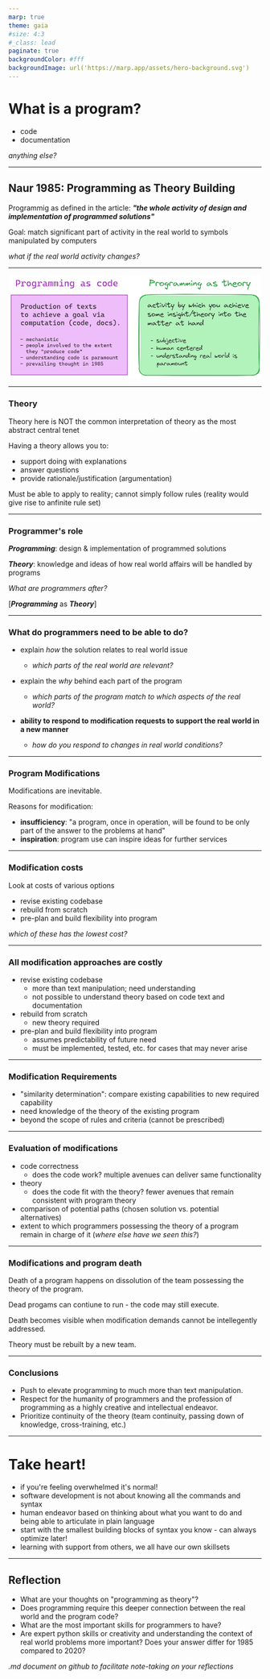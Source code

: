 ```yaml
---
marp: true
theme: gaia
#size: 4:3
#_class: lead
paginate: true
backgroundColor: #fff
backgroundImage: url('https://marp.app/assets/hero-background.svg')
---
```

# What is a program?
- code
- documentation

_anything else?_

---
## Naur 1985: Programming as Theory Building

Programmig as defined in the article:
***"the whole activity of design and implementation of programmed solutions"***

Goal:
match significant part of activity in the real world to symbols manipulated by computers

_what if the real world activity changes?_

---
![bg center 90%](rsc/prog_as_theory.png)

---

### Theory
Theory here is NOT the common interpretation of theory as the most abstract central tenet

Having a theory allows you to:
- support doing with explanations
- answer questions
- provide rationale/justification (argumentation)

Must be able to apply to reality; cannot simply follow rules (reality would give rise to anfinite rule set)

---
### Programmer's role
***Programming***: design & implementation of programmed solutions

***Theory***: knowledge and ideas of how real world affairs will be handled by programs

_What are programmers after?_

[***Programming*** as ***Theory***]

---
### What do programmers need to be able to do?
- explain _how_ the solution relates to real world issue 
  - _which parts of the real world are relevant?_

- explain the _why_ behind each part of the program
  - _which parts of the program match to which aspects of the real world?_

- **ability to respond to modification requests to support the real world in a new manner**
  - _how do you respond to changes in real world conditions?_

---
### Program Modifications

Modifications are  inevitable.

Reasons for modification:
- **insufficiency**: "a program, once in operation, will be found to be only part of the answer to the problems at hand"
- **inspiration**: program use can inspire ideas for further services

---
### Modification costs
Look at costs of various options
- revise existing codebase
- rebuild from scratch
- pre-plan and build flexibility into program

_which of these has the lowest cost?_

---
### All modification approaches are costly
- revise existing codebase
  - more than text manipulation; need understanding
  - not possible to understand theory based on code text and documentation
- rebuild from scratch
  - new theory required
- pre-plan and build flexibility into program
  - assumes predictability of future need
  - must be implemented, tested, etc. for cases that may never arise

---
### Modification Requirements

- "similarity determination": compare existing capabilities to new required capability
- need knowledge of the theory of the existing program
- beyond the scope of rules and criteria (cannot be prescribed)

---
### Evaluation of modifications 
- code correctness
  - does the code work? multiple avenues can deliver same functionality
- theory
  - does the code fit with the theory? fewer avenues that remain consistent with program theory
- comparison of potential paths (chosen solution vs. potential alternatives)
- extent to which programmers possessing the theory of a program remain in charge of it (_where else have we seen this?_)

---
### Modifications and program death
Death of a program happens on dissolution of the team possessing the theory of the program.

Dead progams can contiune to run  - the code may still execute.

Death becomes visible when modification demands cannot be intellegently addressed.

Theory must be rebuilt by a new team.

---
### Conclusions
- Push to elevate programming to much more than text manipulation.
- Respect for the humanity of programmers and the profession of programming as a highly creative and intellectual endeavor.
- Prioritize continuity of the theory (team continuity, passing down of knowledge, cross-training, etc.)

---
# Take heart!
- if you're feeling overwhelmed it's normal!
- software development is not about knowing all the commands and syntax
- human endeavor based on thinking about what you want to do and being able to articulate in plain language
- start with the smallest building blocks of syntax you know - can always optimize later!
- learning with support from others, we all have our own skillsets

---
## Reflection
- What are your thoughts on "programming as theory"?
- Does programming require this deeper connection between the real world and the program code?
- What are the most important skills for programmers to have? 
- Are expert python skills or creativity and understanding the context of real world problems more important? Does your answer differ for 1985 compared to 2020?

_.md document on github to facilitate note-taking on your reflections_
